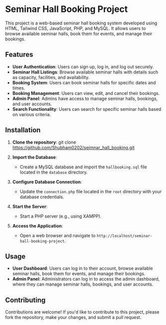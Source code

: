 # Seminar Hall Booking Project

This project is a web-based seminar hall booking system developed using HTML, Tailwind CSS, JavaScript, PHP, and MySQL. It allows users to browse available seminar halls, book them for events, and manage their bookings.

## Features

- **User Authentication**: Users can sign up, log in, and log out securely.
- **Seminar Hall Listings**: Browse available seminar halls with details such as capacity, facilities, and availability.
- **Booking System**: Users can book seminar halls for specific dates and times.
- **Booking Management**: Users can view, edit, and cancel their bookings.
- **Admin Panel**: Admins have access to manage seminar halls, bookings, and user accounts.
- **Search Functionality**: Users can search for specific seminar halls based on various criteria.

## Installation

1. **Clone the repository**:
git clone https://github.com/Shubham0202/seimnar_hall_booking.git

2. **Import the Database**:

   - Create a MySQL database and import the `hallbooking.sql` file located in the `database` directory.

3. **Configure Database Connection**:

   - Update the `connection.php` file located in the `root` directory with your database credentials.

4. **Start the Server**:

   - Start a PHP server (e.g., using XAMPP).

5. **Access the Application**:

   - Open a web browser and navigate to `http://localhost/seminar-hall-booking-project`.

## Usage

- **User Dashboard**: Users can log in to their account, browse available seminar halls, book them for events, and manage their bookings.
- **Admin Panel**: Administrators can log in to access the admin dashboard, where they can manage seminar halls, bookings, and user accounts.

## Contributing

Contributions are welcome! If you'd like to contribute to this project, please fork the repository, make your changes, and submit a pull request.
